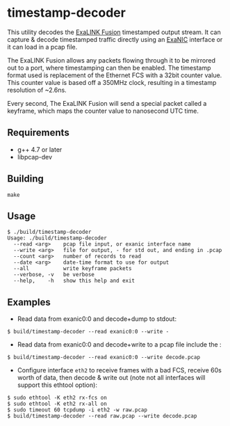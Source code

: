 timestamp-decoder
=================

This utility decodes the [ExaLINK Fusion](http://exablaze.com/exalink-fusion)  timestamped output stream.  It can capture & decode timestamped traffic directly using an [ExaNIC](http://exablaze.com/exanic-x10) interface or it can load in a pcap file.

The ExaLINK Fusion allows any packets flowing through it to be mirrored out to a port, where timestamping can then be enabled.  The timestamp format used is replacement of the Ethernet FCS with a 32bit counter value.  This counter value is based off a 350MHz clock, resulting in a timestamp resolution of ~2.6ns.  

Every second, The ExaLINK Fusion will send a special packet called a keyframe, which maps the counter value to nanosecond UTC time.

## Requirements

 * g++ 4.7 or later
 * libpcap-dev

## Building

`make`

## Usage

```shell
$ ./build/timestamp-decoder
Usage: ./build/timestamp-decoder
  --read <arg>    pcap file input, or exanic interface name
  --write <arg>   file for output, - for std out, and ending in .pcap
  --count <arg>   number of records to read
  --date <arg>    date-time format to use for output
  --all           write keyframe packets
  --verbose, -v   be verbose
  --help,    -h   show this help and exit
```

## Examples

* Read data from exanic0:0 and decode+dump to stdout:

`$ build/timestamp-decoder --read exanic0:0 --write -`

* Read data from exanic0:0 and decode+write to a pcap file include the :

`$ build/timestamp-decoder --read exanic0:0 --write decode.pcap`

* Configure interface `eth2` to receive frames with a bad FCS, receive 60s worth of data, then decode & write out (note not all interfaces will support this ethtool option):

```shell
$ sudo ethtool -K eth2 rx-fcs on
$ sudo ethtool -K eth2 rx-all on
$ sudo timeout 60 tcpdump -i eth2 -w raw.pcap
$ build/timestamp-decoder --read raw.pcap --write decode.pcap
```
